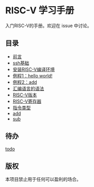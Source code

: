 # RISC-V 学习手册
入门RISC-V的手册。欢迎在 issue 中讨论。

## 目录
- [前言](前言.md)
- [ssh基础](ssh.md)
- [安装RISC-V编译环境](安装RISC-V编译环境.md)
- [例程1：hello world!](例程1：hello_world!.md)
- [例程2：add](例程2：add.md)
- [汇编语言的语法](汇编语言的语法.md)
- [RISC-V版本](RISC-V版本.md)
- [RISC-V寄存器](RISC-V寄存器.md)
- [指令类型](指令类型.md)
- [add](add.md)
- [sub](sub.md)

## 待办

[todo](todo.md)

## 版权

本项目禁止用于任何可以盈利的场合。
